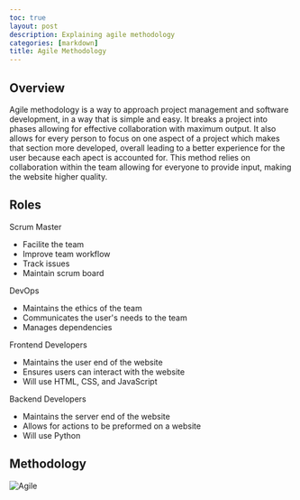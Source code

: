 ```yaml
---
toc: true
layout: post
description: Explaining agile methodology
categories: [markdown]
title: Agile Methodology
---
```


## Overview

Agile methodology is a way to approach project management and software development, in a way that is simple and easy. It breaks a project into phases allowing for effective collaboration with maximum output. It also allows for every person to focus on one aspect of a project which makes that section more developed, overall leading to a better experience for the user because each apect is accounted for. This method relies on collaboration within the team allowing for everyone to provide input, making the website higher quality.

## Roles

Scrum Master

- Facilite the team
- Improve team workflow
- Track issues
- Maintain scrum board

DevOps

- Maintains the ethics of the team
- Communicates the user's needs to the team
- Manages dependencies

Frontend Developers

- Maintains the user end of the website
- Ensures users can interact with the website
- Will use HTML, CSS, and JavaScript

Backend Developers

- Maintains the server end of the website
- Allows for actions to be preformed on a website
- Will use Python

## Methodology
![Agile](https://user-images.githubusercontent.com/82348259/192215530-391ad349-9dfe-4d3a-aeac-8f9909d4f200.png)

